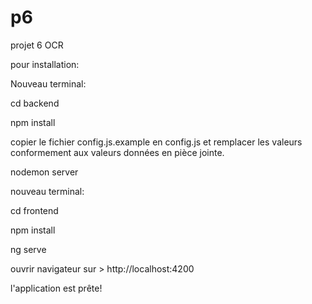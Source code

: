 # p6

projet 6 OCR

pour installation:

Nouveau terminal:

cd backend

npm install

copier le fichier config.js.example en config.js et remplacer les valeurs conformement aux valeurs données en pièce jointe.

nodemon server

nouveau terminal:

cd frontend

npm install

ng serve

ouvrir navigateur sur > http://localhost:4200

l'application est prête!
